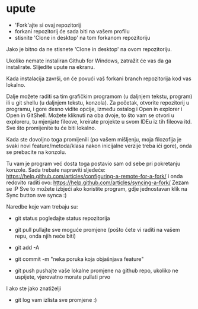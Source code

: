 upute
=====================

- 'Fork'ajte si ovaj repozitorij
- forkani repozitorij će sada biti na vašem profilu
- stisnite 'Clone in desktop' na tom forkanom repozitoriju

Jako je bitno da ne stisnete 'Clone in desktop' na ovom repozitoriju.

Ukoliko nemate instaliran Github for Windows, zatražit će vas da ga instalirate. Slijedite upute na ekranu.

Kada instalacija završi, on će povući vaš forkani branch repozitorija kod vas lokalno.

Dalje možete raditi sa tim grafičkim programom (u daljnjem tekstu, program) ili u git shellu (u daljnjem tekstu, konzola).
Za početak, otvorite repozitorij u programu, i gore desno vidite opcije, između ostalog i Open in explorer i Open in GitShell.
Možete kliknuti na oba dvoje, to što vam se otvori u exploreru, tu mjenjate fileove, kreirate projekte u svom IDEu iz tih fileova itd. Sve što promijenite tu će biti lokalno.

Kada ste dovoljno toga promijenili (po vašem mišljenju, moja filozofija je svaki novi feature/metoda/klasa nakon inicijalne verzije treba ići gore), onda se prebacite na konzolu.

Tu vam je program već dosta toga postavio sam od sebe pri pokretanju konzole.
Sada trebate napraviti sljedeće:
https://help.github.com/articles/configuring-a-remote-for-a-fork/
i onda redovito raditi ovo: https://help.github.com/articles/syncing-a-fork/
Zezam se :P
Sve to možete izbjeći ako koristite program, gdje jednostavan klik na Sync button sve synca :)

Naredbe koje vam trebaju su:

- git status 
    pogledajte status repozitorija
- git pull
    pullajte sve moguće promjene (pošto ćete vi raditi na vašem repu, onda njih neće biti)
- git add -A
    
- git commit -m "neka poruka koja objašnjava feature"
- git push
    pushajte vaše lokalne promjene na github repo, ukoliko ne uspijete, vjerovatno morate pullati prvo

I ako ste jako znatiželji
- git log 
    vam izlista sve promjene :)

